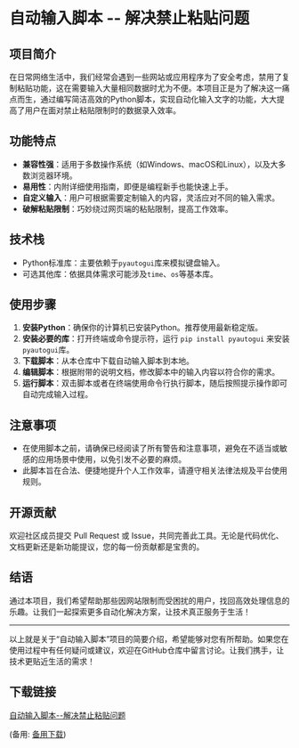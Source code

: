 # 自动输入脚本 -- 解决禁止粘贴问题

## 项目简介

在日常网络生活中，我们经常会遇到一些网站或应用程序为了安全考虑，禁用了复制粘贴功能，这在需要输入大量相同数据时尤为不便。本项目正是为了解决这一痛点而生，通过编写简洁高效的Python脚本，实现自动化输入文字的功能，大大提高了用户在面对禁止粘贴限制时的数据录入效率。

## 功能特点

- **兼容性强**：适用于多数操作系统（如Windows、macOS和Linux），以及大多数浏览器环境。
- **易用性**：内附详细使用指南，即便是编程新手也能快速上手。
- **自定义输入**：用户可根据需要定制输入的内容，灵活应对不同的输入需求。
- **破解粘贴限制**：巧妙绕过网页端的粘贴限制，提高工作效率。

## 技术栈

- Python标准库：主要依赖于`pyautogui`库来模拟键盘输入。
- 可选其他库：依据具体需求可能涉及`time`、`os`等基本库。

## 使用步骤

1. **安装Python**：确保你的计算机已安装Python。推荐使用最新稳定版。
2. **安装必要的库**：打开终端或命令提示符，运行 `pip install pyautogui` 来安装`pyautogui`库。
3. **下载脚本**：从本仓库中下载自动输入脚本到本地。
4. **编辑脚本**：根据附带的说明文档，修改脚本中的输入内容以符合你的需求。
5. **运行脚本**：双击脚本或者在终端使用命令行执行脚本，随后按照提示操作即可自动完成输入过程。

## 注意事项

- 在使用脚本之前，请确保已经阅读了所有警告和注意事项，避免在不适当或敏感的应用场景中使用，以免引发不必要的麻烦。
- 此脚本旨在合法、便捷地提升个人工作效率，请遵守相关法律法规及平台使用规则。

## 开源贡献

欢迎社区成员提交 Pull Request 或 Issue，共同完善此工具。无论是代码优化、文档更新还是新功能提议，您的每一份贡献都是宝贵的。

## 结语

通过本项目，我们希望帮助那些因网站限制而受困扰的用户，找回高效处理信息的乐趣。让我们一起探索更多自动化解决方案，让技术真正服务于生活！

---

以上就是关于“自动输入脚本”项目的简要介绍，希望能够对您有所帮助。如果您在使用过程中有任何疑问或建议，欢迎在GitHub仓库中留言讨论。让我们携手，让技术更贴近生活的需求！

## 下载链接
[自动输入脚本--解决禁止粘贴问题](https://pan.quark.cn/s/625369b549d4) 

(备用: [备用下载](https://pan.baidu.com/s/12R6TwBEVz5FA_EVDkI5uWA?pwd=kd6y))
